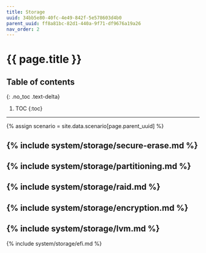 ```yaml
---
title: Storage
uuid: 34bb5e80-40fc-4e49-842f-5e578603d4b0
parent_uuid: ff8a81bc-82d1-440a-9f71-df9676a19a26
nav_order: 2
---
```


# {{ page.title }}

## Table of contents
{: .no_toc .text-delta}

1. TOC
{:toc}

---

{% assign scenario = site.data.scenario[page.parent_uuid] %}

{% include system/storage/secure-erase.md %}
---
{% include system/storage/partitioning.md %}
---
{% include system/storage/raid.md %}
---
{% include system/storage/encryption.md %}
---
{% include system/storage/lvm.md %}
---
{% include system/storage/efi.md %}
